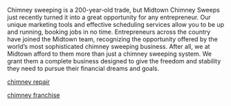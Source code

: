 Chimney sweeping is a 200-year-old trade, but Midtown Chimney Sweeps just recently turned it into a great opportunity for any entrepreneur. Our unique marketing tools and effective scheduling services allow you to be up and running, booking jobs in no time. Entrepreneurs across the country have joined the Midtown team, recognizing the opportunity offered by the world’s most sophisticated chimney sweeping business. After all, we at Midtown afford to them more than just a chimney sweeping system. We grant them a complete business designed to give the freedom and stability they need to pursue their financial dreams and goals.

<a href="http://www.midtownsweeps.com/" target="_blank">chimney repair</a>

<a href="http://www.chimneyfranchise.com/" target="_blank">chimney franchise</a>
